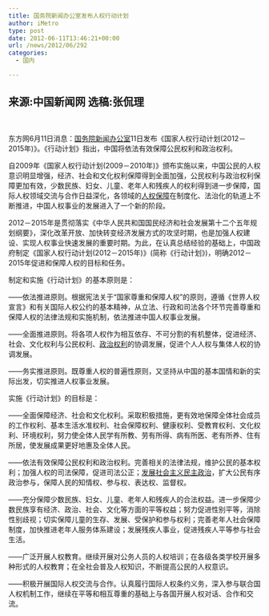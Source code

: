 ```yaml
---
title: 国务院新闻办公室发布人权行动计划
author: iMetro
type: post
date: 2012-06-11T13:46:21+00:00
url: /news/2012/06/292
categories:
  - 国内

---
```

## 来源:中国新闻网 选稿:张侃理

<div id="zw">
  <p>
    &nbsp;
  </p>
  
  <p>
    东方网6月11日消息：<a href="http://news.eastday.com/c/20120611/u1a6617808.html#" target="_blank">国务院新闻办公室</a>11日发布《国家人权行动计划(2012－2015年)》。《行动计划》指出，中国将依法有效保障公民权利和政治权利。
  </p>
  
  <p>
    自2009年《国家人权行动计划(2009－2010年)》颁布实施以来，中国公民的人权意识明显增强，经济、社会和文化权利保障得到全面加强，公民权利与政治权利保障更加有效，少数民族、妇女、儿童、老年人和残疾人的权利得到进一步保障，国际人权领域交流与合作日益深化，各领域的<a href="http://news.eastday.com/c/20120611/u1a6617808.html#" target="_blank">人权保障</a>在制度化、法治化的轨道上不断推进，中国人权事业的发展进入了一个新的阶段。
  </p>
  
  <p>
    2012－2015年是贯彻落实《中华人民共和国国民经济和社会发展第十二个五年规划纲要》，深化改革开放、加快转变经济发展方式的攻坚时期，也是加强人权建设、实现人权事业快速发展的重要时期。为此，在认真总结经验的基础上，中国政府制定《国家人权行动计划(2012－2015年)》(简称《行动计划》)，明确2012－2015年促进和保障人权的目标和任务。
  </p>
  
  <p>
    制定和实施《行动计划》的基本原则是：
  </p>
  
  <p>
    ——依法推进原则。根据宪法关于“国家尊重和保障人权”的原则，遵循《世界人权宣言》和有关国际人权公约的基本精神，从立法、行政和司法各个环节完善尊重和保障人权的法律法规和实施机制，依法推进中国人权事业发展。
  </p>
  
  <p>
    ——全面推进原则。将各项人权作为相互依存、不可分割的有机整体，促进经济、社会、文化权利与公民权利、<a href="http://news.eastday.com/c/20120611/u1a6617808.html#" target="_blank">政治权利</a>的协调发展，促进个人人权与集体人权的协调发展。
  </p>
  
  <p>
    ——务实推进原则。既尊重人权的普遍性原则，又坚持从中国的基本国情和新的实际出发，切实推进人权事业发展。
  </p>
  
  <p>
    实施《行动计划》的目标是：
  </p>
  
  <p>
    ——全面保障经济、社会和文化权利。采取积极措施，更有效地保障全体社会成员的工作权利、基本生活水准权利、社会保障权利、健康权利、受教育权利、文化权利、环境权利，努力使全体人民学有所教、劳有所得、病有所医、老有所养、住有所居，使发展成果更好地惠及全体人民。
  </p>
  
  <p>
    ——依法有效保障公民权利和政治权利。完善相关的法律法规，维护公民的基本权利；加强人权的司法保障，促进司法公正；<a href="http://news.eastday.com/c/20120611/u1a6617808.html#" target="_blank">发展社会主义民主政治</a>，扩大公民有序政治参与，保障人民的知情权、参与权、表达权、监督权。
  </p>
  
  <p>
    ——充分保障少数民族、妇女、儿童、老年人和残疾人的合法权益。进一步保障少数民族享有经济、政治、社会、文化等方面的平等权益；努力促进性别平等，消除性别歧视；切实保障儿童的生存、发展、受保护和参与权利；完善老年人社会保障制度，加快推进老年人服务体系建设；发展残疾人事业，促进残疾人平等参与社会生活。
  </p>
  
  <p>
    ——广泛开展人权教育。继续开展对公务人员的人权培训；在各级各类学校开展多种形式的人权教育；在全社会普及人权知识，不断提高公民的人权意识。
  </p>
  
  <p>
    ——积极开展国际人权交流与合作。认真履行国际人权条约义务，深入参与联合国人权机制工作，继续在平等和相互尊重的基础上与各国开展人权对话、合作和交流。
  </p>
  
  <p>
    <img src="http://barb.sznews.com/res/1/21/2009-04/14/B02/res01_attpic_brief.jpg" alt="" />
  </p>
</div>